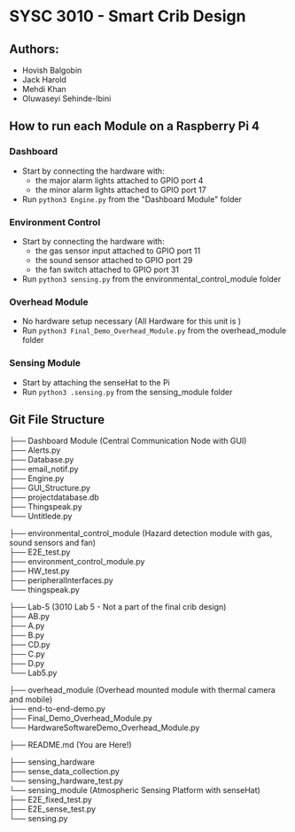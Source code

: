 # SYSC 3010 - Smart Crib Design

## Authors:
- Hovish Balgobin
- Jack Harold
- Mehdi Khan
- Oluwaseyi Sehinde-Ibini

## How to run each Module on a Raspberry Pi 4

### Dashboard
- Start by connecting the hardware with:
  - the major alarm lights attached to GPIO port 4
  - the minor alarm lights attached to GPIO port 17 
- Run `python3 Engine.py` from the "Dashboard Module" folder

### Environment Control
- Start by connecting the hardware with:
  - the gas sensor input attached to GPIO port 11
  - the sound sensor attached to GPIO port 29
  - the fan switch attached to GPIO port 31 
- Run `python3 sensing.py` from the environmental_control_module folder

### Overhead Module
- No hardware setup necessary (All Hardware for this unit is )
- Run `python3 Final_Demo_Overhead_Module.py` from the overhead_module folder


### Sensing Module
- Start by attaching the senseHat to the Pi
- Run `python3 .sensing.py` from the sensing_module folder


## Git File Structure

├── Dashboard Module (Central Communication Node with GUI)  
	├── Alerts.py  
	├── Database.py  
	├── email_notif.py  
	├── Engine.py  
	├── GUI_Structure.py  
	├── projectdatabase.db  
	├── Thingspeak.py  
	└── Untitlede.py  
 
├── environmental_control_module (Hazard detection module with gas, sound sensors and fan)  
	├── E2E_test.py  
	├── environment_control_module.py  
	├── HW_test.py  
	├── peripheralInterfaces.py  
	└── thingspeak.py  
 
├── Lab-5 (3010 Lab 5 - Not a part of the final crib design)  
	├── AB.py  
	├── A.py  
	├── B.py  
	├── CD.py  
	├── C.py  
	├── D.py  
	└── Lab5.py  
 
├── overhead_module (Overhead mounted module with thermal camera and mobile)  
	├── end-to-end-demo.py  
	├── Final_Demo_Overhead_Module.py  
	└── HardwareSoftwareDemo_Overhead_Module.py  
 
├── README.md (You are Here!)
 
├── sensing_hardware  
	├── sense_data_collection.py  
	└── sensing_hardware_test.py  
└── sensing_module (Atmospheric Sensing Platform with senseHat)  
	├── E2E_fixed_test.py  
	├── E2E_sense_test.py  
	└── sensing.py  






